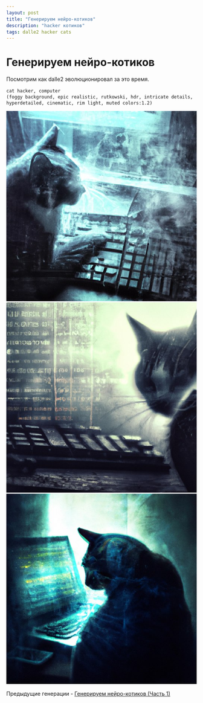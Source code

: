 ```yaml
---
layout: post
title: "Генерируем нейро-котиков"
description: "hacker котиков"
tags: dalle2 hacker cats
---
```

# Генерируем нейро-котиков

Посмотрим как dalle2 эволюционировал за это время. 

```
cat hacker, computer
(foggy background, epic realistic, rutkowski, hdr, intricate details, hyperdetailed, cinematic, rim light, muted colors:1.2)
```

![hacker-cat-7](/assets/blog/dalle2-hacker-cat/hacker_cat7.jpg)
![hacker-cat-8](/assets/blog/dalle2-hacker-cat/hacker_cat8.jpg)
![hacker-cat-9](/assets/blog/dalle2-hacker-cat/hacker_cat9.jpg)

Предыдущие генерации - [Генерируем нейро-котиков (Часть 1)](/2023/07/19/dalle2-cat-hacker.html)

